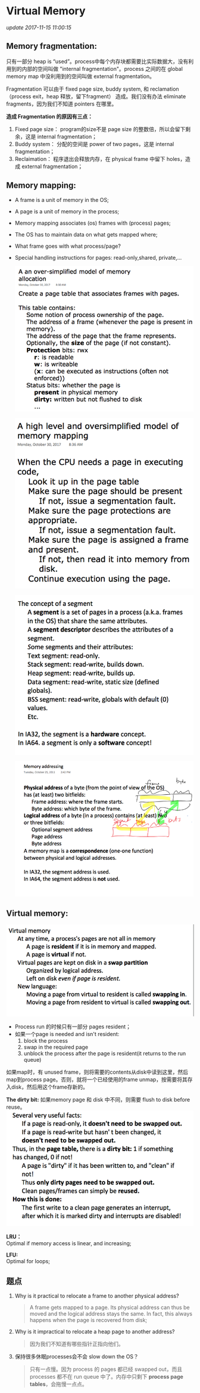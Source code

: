 # Virtual Memory

_update 2017-11-15 11:00:15_

## Memory fragmentation:

只有一部分 heap is “used”。process中每个内存块都需要比实际数据大，没有利用到的内部的空间叫做 "internal fragmentation"。process 之间的在 global memory map 中没利用到的空间叫做 external fragmentation。

Fragmentation 可以由于 fixed page size, buddy system, 和 reclamation（process exit，heap 释放，留下fragment） 造成。我们没有办法 eliminate fragments，因为我们不知道 pointers 在哪里。

**造成 Fragmentation 的原因有三点：**

1. Fixed page size： program的size不是 page size 的整数倍，所以会留下剩余，这是 internal fragmentation；
2. Buddy system： 分配的空间是 power of two pages，这是 internal fragmentation；
3. Reclaimation： 程序退出会释放内存，在 physical frame 中留下 holes，造成 external fragmentation；

## Memory mapping:

* A frame is a unit of memory in the OS;
* A page is a unit of memory  in the process;
* Memory mapping associates \(os\) frames with \(process\) pages;
* The OS has to maintain data on what gets mapped where;
* What frame goes with what process/page?
* Special handling instructions for pages: read-only,shared, private,...

  ![](../.gitbook/assets/screen-shot-2017-11-15-at-11.42.56-am%20%281%29.png)

  ![](../.gitbook/assets/Screen%20Shot%202017-11-15%20at%2012.13.57%20PM%20%281%29.png)

  ![](../.gitbook/assets/Screen%20Shot%202017-11-15%20at%2012.17.55%20PM%20%281%29.png)

  ![](../.gitbook/assets/screen-shot-2017-11-15-at-12.20.26-pm.png)

## Virtual memory:

![](../.gitbook/assets/Screen%20Shot%202017-11-15%20at%2012.26.19%20PM%20%281%29.png)

* Process run 的时候只有一部分 pages resident；
* 如果一个page is needed and isn't resident:
  1. block the process
  2. swap in the required page
  3. unblock the process after the page is resident\(it returns to the run queue\)

如果map时，有 unused frame，则将需要的contents从disk中读到这里，然后map到process page。否则，就将一个已经使用的frame unmap，按需要将其存入disk，然后用这个frame存新的。

**The dirty bit:** 如果memory page 和 disk 中不同，则需要 flush to disk before reuse。 ![](../.gitbook/assets/screen-shot-2017-11-15-at-1.05.03-pm%20%281%29%20%281%29.png)

**LRU：**  
Optimal if memory access is linear, and increasing;

**LFU:**  
Optimal for loops;

## 题点

1. Why is it practical to relocate a frame to another physical address?

   > A frame gets mapped to a page. Its physical address can thus be moved and the logical address stays the same. In fact, this always happens when the page is recovered from disk;

2. Why is it impractical to relocate a heap page to another address?

   > 因为我们不知道有哪些指针正指向他们。

3. 保持很多休眠processes会不会 slow down the OS？

   > 只有一点慢。因为 process 的 pages 都已经 swapped out，而且 processes 都不在 run queue 中了。内存中只剩下 **process page tables**，会拖慢一点点。

